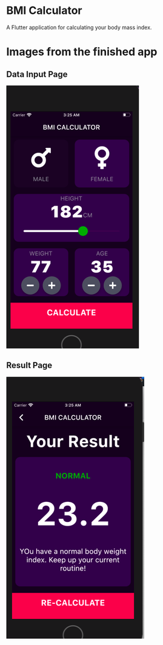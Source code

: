 # BMI Calculator

A Flutter application for calculating your body mass index.

# Images from the finished app

## Data Input Page
![Data Input Page](https://github.com/Joycechidi/bmi_calculator/blob/master/images/Input_page.png)

## Result Page
![Result Page](https://github.com/Joycechidi/bmi_calculator/blob/master/images/result_page.png)

